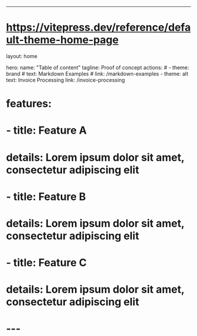 ---
# https://vitepress.dev/reference/default-theme-home-page
layout: home

hero:
  name: "Table of content"
  tagline: Proof of concept
  actions:
    # - theme: brand
    #   text: Markdown Examples
    #   link: /markdown-examples
    - theme: alt
      text: Invoice Processing
      link: /invoice-processing

# features:
#   - title: Feature A
#     details: Lorem ipsum dolor sit amet, consectetur adipiscing elit
#   - title: Feature B
#     details: Lorem ipsum dolor sit amet, consectetur adipiscing elit
#   - title: Feature C
#     details: Lorem ipsum dolor sit amet, consectetur adipiscing elit
# ---

